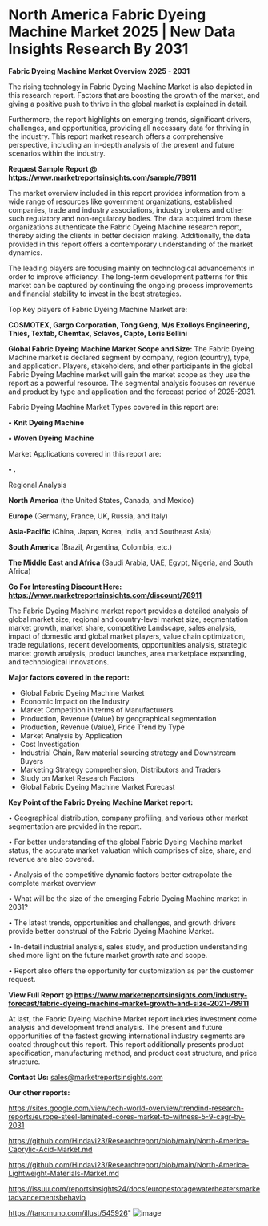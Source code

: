 # North America Fabric Dyeing Machine Market 2025 | New Data Insights Research By 2031

<Strong> Fabric Dyeing Machine Market Overview 2025 - 2031</strong>

The rising technology in Fabric Dyeing Machine Market is also depicted in this research report. Factors that are boosting the growth of the market, and giving a positive push to thrive in the global market is explained in detail.

Furthermore, the report highlights on emerging trends, significant drivers, challenges, and opportunities, providing all necessary data for thriving in the industry. This report market research offers a comprehensive perspective, including an in-depth analysis of the present and future scenarios within the industry.

<strong>Request Sample Report @ <a href=https://www.marketreportsinsights.com/sample/78911>https://www.marketreportsinsights.com/sample/78911</a></strong>

The market overview included in this report provides information from a wide range of resources like government organizations, established companies, trade and industry associations, industry brokers and other such regulatory and non-regulatory bodies. The data acquired from these organizations authenticate the Fabric Dyeing Machine research report, thereby aiding the clients in better decision making. Additionally, the data provided in this report offers a contemporary understanding of the market dynamics.

The leading players are focusing mainly on technological advancements in order to improve efficiency. The long-term development patterns for this market can be captured by continuing the ongoing process improvements and financial stability to invest in the best strategies.

Top Key players of Fabric Dyeing Machine Market are:

<strong>COSMOTEX, Gargo Corporation, Tong Geng, M/s Exolloys Engineering, Thies, Texfab, Chemtax, Sclavos, Capto, Loris Bellini</strong>

<strong><b>Global Fabric Dyeing Machine Market Scope and Size:</b></strong>
The Fabric Dyeing Machine market is declared segment by company, region (country), type, and application. Players, stakeholders, and other participants in the global Fabric Dyeing Machine market will gain the market scope as they use the report as a powerful resource. The segmental analysis focuses on revenue and product by type and application and the forecast period of 2025-2031.

Fabric Dyeing Machine Market Types covered in this report are:

<strong>• Knit Dyeing Machine

• Woven Dyeing Machine</strong>

Market Applications covered in this report are:

<strong>• .</strong> 

Regional Analysis

<strong>North America</strong> (the United States, Canada, and Mexico)

<strong>Europe</strong> (Germany, France, UK, Russia, and Italy)

<strong>Asia-Pacific</strong> (China, Japan, Korea, India, and Southeast Asia)

<strong>South America</strong> (Brazil, Argentina, Colombia, etc.)

<strong>The Middle East and Africa</strong> (Saudi Arabia, UAE, Egypt, Nigeria, and South Africa)

<strong>Go For Interesting Discount Here: <a href=https://www.marketreportsinsights.com/discount/78911>https://www.marketreportsinsights.com/discount/78911</a></strong>

The Fabric Dyeing Machine market report provides a detailed analysis of global market size, regional and country-level market size, segmentation market growth, market share, competitive Landscape, sales analysis, impact of domestic and global market players, value chain optimization, trade regulations, recent developments, opportunities analysis, strategic market growth analysis, product launches, area marketplace expanding, and technological innovations.

<strong><b>Major factors covered in the report:</b></strong>
<ul>
  <li>Global Fabric Dyeing Machine Market </li>
  <li>Economic Impact on the Industry</li>
  <li>Market Competition in terms of Manufacturers</li>
  <li>Production, Revenue (Value) by geographical segmentation</li>
  <li>Production, Revenue (Value), Price Trend by Type</li>
  <li>Market Analysis by Application</li>
  <li>Cost Investigation</li>
  <li>Industrial Chain, Raw material sourcing strategy and Downstream Buyers</li>
  <li>Marketing Strategy comprehension, Distributors and Traders</li>
  <li>Study on Market Research Factors</li>
  <li>Global Fabric Dyeing Machine Market Forecast</li>
</ul>

<strong><b>Key Point of the Fabric Dyeing Machine Market report:</b></strong>

• Geographical distribution, company profiling, and various other market segmentation are provided in the report.

• For better understanding of the global Fabric Dyeing Machine market status, the accurate market valuation which comprises of size, share, and revenue are also covered.

• Analysis of the competitive dynamic factors better extrapolate the complete market overview

• What will be the size of the emerging Fabric Dyeing Machine market in 2031?

• The latest trends, opportunities and challenges, and growth drivers provide better construal of the Fabric Dyeing Machine Market.

• In-detail industrial analysis, sales study, and production understanding shed more light on the future market growth rate and scope.

• Report also offers the opportunity for customization as per the customer request.

<strong><b>View Full Report @ <a href=https://www.marketreportsinsights.com/industry-forecast/fabric-dyeing-machine-market-growth-and-size-2021-78911>https://www.marketreportsinsights.com/industry-forecast/fabric-dyeing-machine-market-growth-and-size-2021-78911</a></b></strong>


At last, the Fabric Dyeing Machine Market report includes investment come analysis and development trend analysis. The present and future opportunities of the fastest growing international industry segments are coated throughout this report. This report additionally presents product specification, manufacturing method, and product cost structure, and price structure.

<strong>Contact Us:</strong>
sales@marketreportsinsights.com

<strong>Our other reports:</strong>

<a href=https://sites.google.com/view/tech-world-overview/trendind-research-reports/europe-steel-laminated-cores-market-to-witness-5-9-cagr-by-2031>https://sites.google.com/view/tech-world-overview/trendind-research-reports/europe-steel-laminated-cores-market-to-witness-5-9-cagr-by-2031</a>

<a href=https://github.com/Hindavi23/Researchreport/blob/main/North-America-Caprylic-Acid-Market.md>https://github.com/Hindavi23/Researchreport/blob/main/North-America-Caprylic-Acid-Market.md</a>

<a href=https://github.com/Hindavi23/Researchreport/blob/main/North-America-Lightweight-Materials-Market.md>https://github.com/Hindavi23/Researchreport/blob/main/North-America-Lightweight-Materials-Market.md</a>

<a href=https://issuu.com/reportsinsights24/docs/europestoragewaterheatersmarketadvancementsbehavio>https://issuu.com/reportsinsights24/docs/europestoragewaterheatersmarketadvancementsbehavio</a>

<a href=https://tanomuno.com/illust/545926>https://tanomuno.com/illust/545926</a>"
![image](https://github.com/user-attachments/assets/dd613d5f-64c9-4640-b2de-c4f0f01e0d58)
